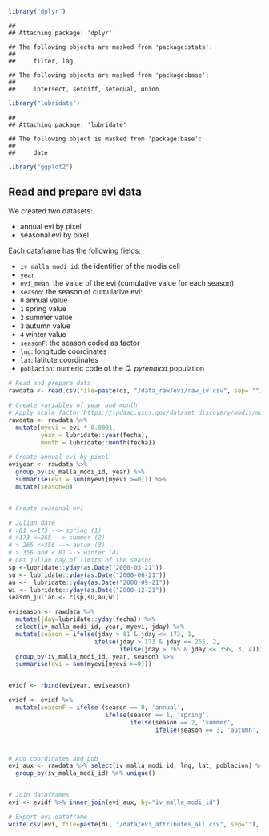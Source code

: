 ``` r
library("dplyr")
```

    ## 
    ## Attaching package: 'dplyr'

    ## The following objects are masked from 'package:stats':
    ## 
    ##     filter, lag

    ## The following objects are masked from 'package:base':
    ## 
    ##     intersect, setdiff, setequal, union

``` r
library("lubridate")
```

    ## 
    ## Attaching package: 'lubridate'

    ## The following object is masked from 'package:base':
    ## 
    ##     date

``` r
library("ggplot2")
```

Read and prepare evi data
-------------------------

We created two datasets:

-   annual evi by pixel
-   seasonal evi by pixel

Each dataframe has the following fields:

-   `iv_malla_modi_id`: the identifier of the modis cell
-   `year`
-   `evi_mean`: the value of the evi (cumulative value for each season)
-   `season`: the season of cumulative evi:
-   `0` annual value
-   `1` spring value
-   `2` summer value
-   `3` autumn value
-   `4` winter value
-   `seasonF`: the season coded as factor
-   `lng`: longitude coordinates
-   `lat`: latitute coordinates
-   `poblacion`: numeric code of the *Q. pyrenaica* population

``` r
# Read and prepare data
rawdata <- read.csv(file=paste(di, "/data_raw/evi/raw_iv.csv", sep= ""), header = TRUE, sep = ',')

# Create variables of year and month 
# Apply scale factor https://lpdaac.usgs.gov/dataset_discovery/modis/modis_products_table/mod13q1 
rawdata <- rawdata %>% 
  mutate(myevi = evi * 0.0001,
         year = lubridate::year(fecha),
         month = lubridate::month(fecha))

# Create annual evi by pixel 
eviyear <- rawdata %>% 
  group_by(iv_malla_modi_id, year) %>%
  summarise(evi = sum(myevi[myevi >=0])) %>%
  mutate(season=0)


# Create seasonal evi 

# Julian date 
# >81 <=173 --> spring (1)
# >173 <=265 --> summer (2)
# > 265 <=356 --> autum (3)
# > 356 and < 81 --> winter (4)
# Get julian day of limits of the season
sp <-lubridate::yday(as.Date("2000-03-21"))
su <- lubridate::yday(as.Date("2000-06-21"))
au <-  lubridate::yday(as.Date("2000-09-21"))
wi <- lubridate::yday(as.Date("2000-12-21"))
season_julian <- c(sp,su,au,wi)

eviseason <- rawdata %>%
  mutate(jday=lubridate::yday(fecha)) %>%
  select(iv_malla_modi_id, year, myevi, jday) %>% 
  mutate(season = ifelse(jday > 81 & jday <= 173, 1,
                        ifelse(jday > 173 & jday <= 265, 2, 
                               ifelse(jday > 265 & jday <= 356, 3, 4)))) %>%
  group_by(iv_malla_modi_id, year, season) %>%
  summarise(evi = sum(myevi[myevi >=0]))


evidf <- rbind(eviyear, eviseason)

evidf <- evidf %>% 
  mutate(seasonF = ifelse (season == 0, 'annual',
                           ifelse(season == 1, 'spring',
                                  ifelse(season == 2, 'summer',
                                         ifelse(season == 3, 'autumn', 'winter')))))



# Add coordinates and pob 
evi_aux <- rawdata %>% select(iv_malla_modi_id, lng, lat, poblacion) %>%
  group_by(iv_malla_modi_id) %>% unique()


# Join dataframes 
evi <- evidf %>% inner_join(evi_aux, by="iv_malla_modi_id") 

# Export evi dataframe
write.csv(evi, file=paste(di, "/data/evi_attributes_all.csv", sep=""), row.names = FALSE)
```
